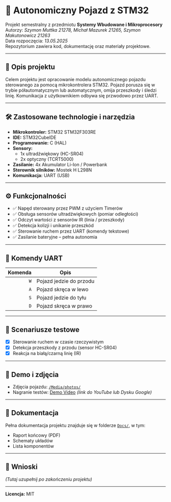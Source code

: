 # 🚗 Autonomiczny Pojazd z STM32

Projekt semestralny z przedmiotu **Systemy Wbudowane i Mikroprocesory**  
Autorzy: _Szymon Muttka 21278, Michał Mazurek 21265, Szymon Makutonowicz 21263_   
Data rozpoczęcia: _13.05.2025_  
Repozytorium zawiera kod, dokumentację oraz materiały projektowe.

---

## 📌 Opis projektu

Celem projektu jest opracowanie modelu autonomicznego pojazdu sterowanego za pomocą mikrokontrolera STM32. Pojazd porusza się w trybie półautomatycznym lub automatycznym, omija przeszkody i śledzi linię. Komunikacja z użytkownikiem odbywa się przwodowo przez UART.

---

## 🛠️ Zastosowane technologie i narzędzia

- **Mikrokontroler:** STM32 STM32F303RE
- **IDE:** STM32CubeIDE
- **Programowanie:** C (HAL)
- **Sensory:**
  - 1x ultradźwiękowy (HC-SR04)
  - 2x optyczny (TCRT5000)
- **Zasilanie:** 4x Akumulator Li-Ion / Powerbank
- **Sterownik silników:** Mostek H L298N
- **Komunikacja:** UART (USB)

---

## ⚙️ Funkcjonalności

- ✅ Napęd sterowany przez PWM z użyciem Timerów
- ✅ Obsługa sensorów ultradźwiękowych (pomiar odległości)
- ✅ Odczyt wartości z sensorów IR (linia / przeszkody)
- ✅ Detekcja kolizji i unikanie przeszkód
- ✅ Sterowanie ruchem przez UART (komendy tekstowe)
- ✅ Zasilanie bateryjne – pełna autonomia

---

## 🔌 Komendy UART

| Komenda | Opis                    |
|--------:|-------------------------|
| `W` | Pojazd jedzie do przodu     |
| `A` | Pojazd skręca w lewo        |
| `S` | Pojazd jedzie do tyłu       |
| `D` | Pojazd skręca w prawo       |

---

## 🧪 Scenariusze testowe

- [x] Sterowanie ruchem w czasie rzeczywistym
- [x] Detekcja przeszkody z przodu (sensor HC-SR04)
- [x] Reakcja na białą/czarną linię (IR)

---

## 📸 Demo i zdjęcia

- Zdjęcia pojazdu: [`/Media/photos/`](./Media/photos/)
- Nagranie testów: [Demo Video](#) *(link do YouTube lub Dysku Google)*

---

## 📄 Dokumentacja

Pełna dokumentacja projektu znajduje się w folderze [`Docs/`](./Docs/), w tym:
- Raport końcowy (PDF)
- Schematy układów
- Lista komponentów  

---

## 🧠 Wnioski

_(Tutaj uzupełnij po zakończeniu projektu)_

---

**Licencja:** MIT  

